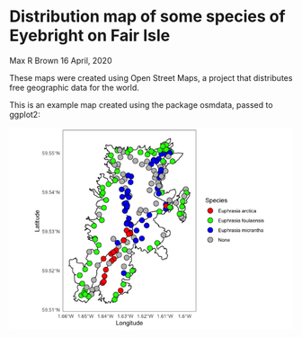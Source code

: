 Distribution map of some species of Eyebright on Fair Isle
================
Max R Brown
16 April, 2020

These maps were created using Open Street Maps, a project that
distributes free geographic data for the world.

This is an example map created using the package osmdata, passed to
ggplot2:

![](README_files/figure-gfm/unnamed-chunk-1-1.png)<!-- -->
